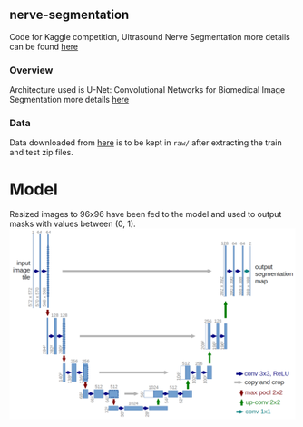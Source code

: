 ## nerve-segmentation

Code for Kaggle competition, Ultrasound Nerve Segmentation more details can be found [here](https://www.kaggle.com/c/ultrasound-nerve-segmentation/data)

### Overview

Architecture used is U-Net: Convolutional Networks for Biomedical Image Segmentation more details [here](arxiv.org/abs/1505.04597)

### Data
Data downloaded from [here](https://www.kaggle.com/c/ultrasound-nerve-segmentation/data) is to be kept in ```raw/``` after extracting the train and test zip files.

# Model
Resized images to 96x96 have been fed to the model and used to output masks with values between (0, 1).
![Unet](https://github.com/4rshdeep/nerve-segmentation/blob/master/img/u-net-architecture.png)

